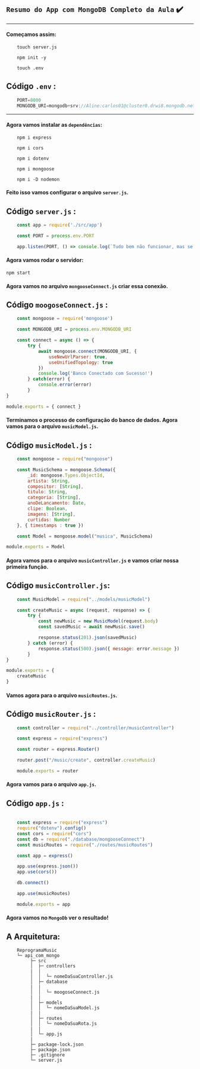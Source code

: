 ## `Resumo do App com MongoDB Completo da Aula` ✔️
___

#### Começamos assim:
```git
    touch server.js

    npm init -y

    touch .env
```

## Código `.env` :
```javascript
    PORT=8000
    MONGODB_URI=mongodb+srv://Aline:carlos01@cluster0.drwi8.mongodb.net/reprogramaMusic
```
___
#### Agora vamos instalar as `dependências`:
```git
    npm i express

    npm i cors

    npm i dotenv

    npm i mongoose

    npm i -D nodemon
```
#### Feito isso vamos configurar o arquivo `server.js`. 
## Código `server.js` :
```javascript
    const app = require('./src/app')

    const PORT = process.env.PORT

    app.listen(PORT, () => console.log(`Tudo bem não funcionar, mas se rodar, vá na porta ${PORT}`))
```
#### Agora vamos rodar o servidor:
```git
npm start
```
#### Agora vamos no arquivo `mongooseConnect.js` criar essa conexão. 
## Código `moogoseConnect.js` :
```javascript
    const mongoose = require('mongoose')

    const MONGODB_URI = process.env.MONGODB_URI

    const connect = async () => {
        try {
            await mongoose.connect(MONGODB_URI, {
                useNewUrlParser: true,
                useUnifiedTopology: true
            })
            console.log('Banco Conectado com Sucesso!')
        } catch(error) {
            console.error(error)
        }
}

module.exports = { connect }
```
#### Terminamos o processo de configuração do banco de dados. Agora vamos para o arquivo `musicModel.js`.
## Código `musicModel.js` :
```javascript
    const mongoose = require("mongoose")

    const MusicSchema = mongoose.Schema({
        _id: mongoose.Types.ObjectId,
        artista: String,
        compositor: [String],
        titulo: String,
        categoria: [String],
        anoDeLancamento: Date,
        clipe: Boolean,
        imagens: [String],
        curtidas: Number
    }, { timestamps : true })

    const Model = mongoose.model("musica", MusicSchema)

module.exports = Model


```
#### Agora vamos para o arquivo `musicController.js` e vamos criar nossa primeira função.
## Código `musicController.js`:
```javascript
    const MusicModel = require("../models/musicModel")

    const createMusic = async (request, response) => {
        try {
            const newMusic = new MusicModel(request.body)
            const savedMusic = await newMusic.save()

            response.status(201).json(savedMusic)
        } catch (error) {
            response.status(500).json({ message: error.message })
        }
}

module.exports = {
    createMusic
}
```

#### Vamos agora para o arquivo `musicRoutes.js`.
## Código `musicRouter.js` :
```javascript
    const controller = require("../controller/musicController")

    const express = require("express")

    const router = express.Router()

    router.post("/music/create", controller.createMusic)

    module.exports = router
```
#### Agora vamos para o arquivo `app.js`. 
## Código `app.js` :
```javascript
    
    const express = require("express")
    require("dotenv").config()
    const cors = require("cors")
    const db = require("./database/mongooseConnect")
    const musicRoutes = require("./routes/musicRoutes")

    const app = express()

    app.use(express.json())
    app.use(cors())

    db.connect()

    app.use(musicRoutes)

    module.exports = app
```
#### Agora vamos no `MongoDb` ver o resultado!

## A Arquitetura:
```
    ReprogramaMusic  
    └─ api_com_mongo           
         ├─ src                       
         │  ├─ controllers 
         |  |         
         │  │  └─ nomeDaSuaController.js  
         │  ├─ database    
         |  |         
         │  │  └─ moogoseConnect.js 
         |  |   
         │  ├─ models                 
         │  │  └─ nomeDaSuaModel.js    
         |  |
         │  ├─ routes                 
         │  │  └─ nomeDaSuaRota.js  
         |  |  
         │  └─ app.js       
         |          
         ├─ package-lock.json         
         ├─ package.json  
         ├─ .gitignore            
         └─ server.js
```
